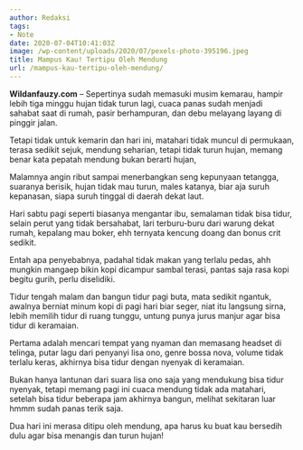 ```yaml
---
author: Redaksi
tags:
- Note
date: 2020-07-04T10:41:03Z
image: /wp-content/uploads/2020/07/pexels-photo-395196.jpeg
title: Mampus Kau! Tertipu Oleh Mendung
url: /mampus-kau-tertipu-oleh-mendung/
---
```


**Wildanfauzy.com** &#8211; Sepertinya sudah memasuki musim kemarau, hampir lebih tiga minggu hujan tidak turun lagi, cuaca panas sudah menjadi sahabat saat di rumah, pasir berhampuran, dan debu melayang layang di pinggir jalan.

Tetapi tidak untuk kemarin dan hari ini, matahari tidak muncul di permukaan, terasa sedikit sejuk, mendung seharian, tetapi tidak turun hujan, memang benar kata pepatah mendung bukan berarti hujan,

Malamnya angin ribut sampai menerbangkan seng kepunyaan tetangga, suaranya berisik, hujan tidak mau turun, males katanya, biar aja suruh kepanasan, siapa suruh tinggal di daerah dekat laut.

Hari sabtu pagi seperti biasanya mengantar ibu, semalaman tidak bisa tidur, selain perut yang tidak bersahabat, lari terburu-buru dari warung dekat rumah, kepalang mau boker, ehh ternyata kencung doang dan bonus crit sedikit.

Entah apa penyebabnya, padahal tidak makan yang terlalu pedas, ahh mungkin mangaep bikin kopi dicampur sambal terasi, pantas saja rasa kopi begitu gurih, perlu diselidiki.

Tidur tengah malam dan bangun tidur pagi buta, mata sedikit ngantuk, awalnya berniat minum kopi di pagi hari biar seger, niat itu langsung sirna, lebih memilih tidur di ruang tunggu, untung punya jurus manjur agar bisa tidur di keramaian.

Pertama adalah mencari tempat yang nyaman dan memasang headset di telinga, putar lagu dari penyanyi lisa ono, genre bossa nova, volume tidak terlalu keras, akhirnya bisa tidur dengan nyenyak di keramaian.

Bukan hanya lantunan dari suara lisa ono saja yang mendukung bisa tidur nyenyak, tetapi memang pagi ini cuaca mendung tidak ada matahari, setelah bisa tidur beberapa jam akhirnya bangun, melihat sekitaran luar hmmm sudah panas terik saja.

Dua hari ini merasa ditipu oleh mendung, apa harus ku buat kau bersedih dulu agar bisa menangis dan turun hujan!